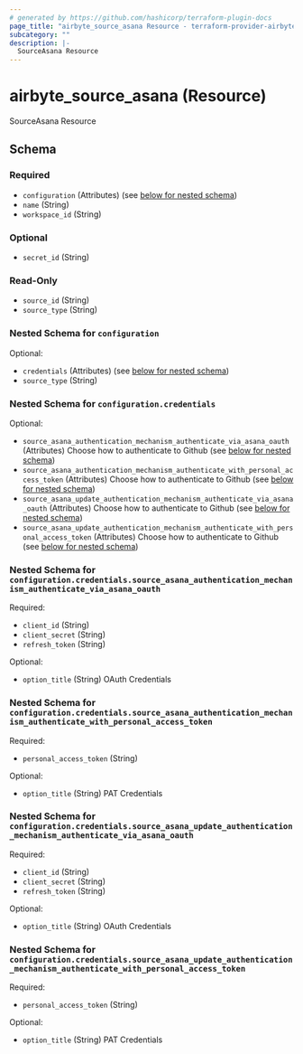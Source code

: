 ```yaml
---
# generated by https://github.com/hashicorp/terraform-plugin-docs
page_title: "airbyte_source_asana Resource - terraform-provider-airbyte"
subcategory: ""
description: |-
  SourceAsana Resource
---
```


# airbyte_source_asana (Resource)

SourceAsana Resource



<!-- schema generated by tfplugindocs -->
## Schema

### Required

- `configuration` (Attributes) (see [below for nested schema](#nestedatt--configuration))
- `name` (String)
- `workspace_id` (String)

### Optional

- `secret_id` (String)

### Read-Only

- `source_id` (String)
- `source_type` (String)

<a id="nestedatt--configuration"></a>
### Nested Schema for `configuration`

Optional:

- `credentials` (Attributes) (see [below for nested schema](#nestedatt--configuration--credentials))
- `source_type` (String)

<a id="nestedatt--configuration--credentials"></a>
### Nested Schema for `configuration.credentials`

Optional:

- `source_asana_authentication_mechanism_authenticate_via_asana_oauth` (Attributes) Choose how to authenticate to Github (see [below for nested schema](#nestedatt--configuration--credentials--source_asana_authentication_mechanism_authenticate_via_asana_oauth))
- `source_asana_authentication_mechanism_authenticate_with_personal_access_token` (Attributes) Choose how to authenticate to Github (see [below for nested schema](#nestedatt--configuration--credentials--source_asana_authentication_mechanism_authenticate_with_personal_access_token))
- `source_asana_update_authentication_mechanism_authenticate_via_asana_oauth` (Attributes) Choose how to authenticate to Github (see [below for nested schema](#nestedatt--configuration--credentials--source_asana_update_authentication_mechanism_authenticate_via_asana_oauth))
- `source_asana_update_authentication_mechanism_authenticate_with_personal_access_token` (Attributes) Choose how to authenticate to Github (see [below for nested schema](#nestedatt--configuration--credentials--source_asana_update_authentication_mechanism_authenticate_with_personal_access_token))

<a id="nestedatt--configuration--credentials--source_asana_authentication_mechanism_authenticate_via_asana_oauth"></a>
### Nested Schema for `configuration.credentials.source_asana_authentication_mechanism_authenticate_via_asana_oauth`

Required:

- `client_id` (String)
- `client_secret` (String)
- `refresh_token` (String)

Optional:

- `option_title` (String) OAuth Credentials


<a id="nestedatt--configuration--credentials--source_asana_authentication_mechanism_authenticate_with_personal_access_token"></a>
### Nested Schema for `configuration.credentials.source_asana_authentication_mechanism_authenticate_with_personal_access_token`

Required:

- `personal_access_token` (String)

Optional:

- `option_title` (String) PAT Credentials


<a id="nestedatt--configuration--credentials--source_asana_update_authentication_mechanism_authenticate_via_asana_oauth"></a>
### Nested Schema for `configuration.credentials.source_asana_update_authentication_mechanism_authenticate_via_asana_oauth`

Required:

- `client_id` (String)
- `client_secret` (String)
- `refresh_token` (String)

Optional:

- `option_title` (String) OAuth Credentials


<a id="nestedatt--configuration--credentials--source_asana_update_authentication_mechanism_authenticate_with_personal_access_token"></a>
### Nested Schema for `configuration.credentials.source_asana_update_authentication_mechanism_authenticate_with_personal_access_token`

Required:

- `personal_access_token` (String)

Optional:

- `option_title` (String) PAT Credentials


